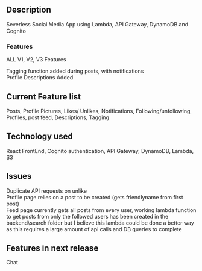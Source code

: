 ## Description
Severless Social Media App using Lambda, API Gateway, DynamoDB and Cognito

### Features
ALL V1, V2, V3 Features

Tagging function added during posts, with notifications\
Profile Descriptions Added

## Current Feature list
Posts, Profile Pictures, Likes/ Unlikes, Notifications, Following/unfollowing, Profiles, post feed, Descriptions, Tagging

## Technology used
React FrontEnd, Cognito authentication, API Gateway, DynamoDB, Lambda, S3

## Issues
Duplicate API requests on unlike\
Profile page relies on a post to be created (gets friendlyname from first post)\
Feed page currently gets all posts from every user, working lambda function to get posts from only the followed users has been created in the backend\search folder but I believe this lambda could be done a better way as this requires a large amount of api calls and DB queries to complete

## Features in next release
Chat
